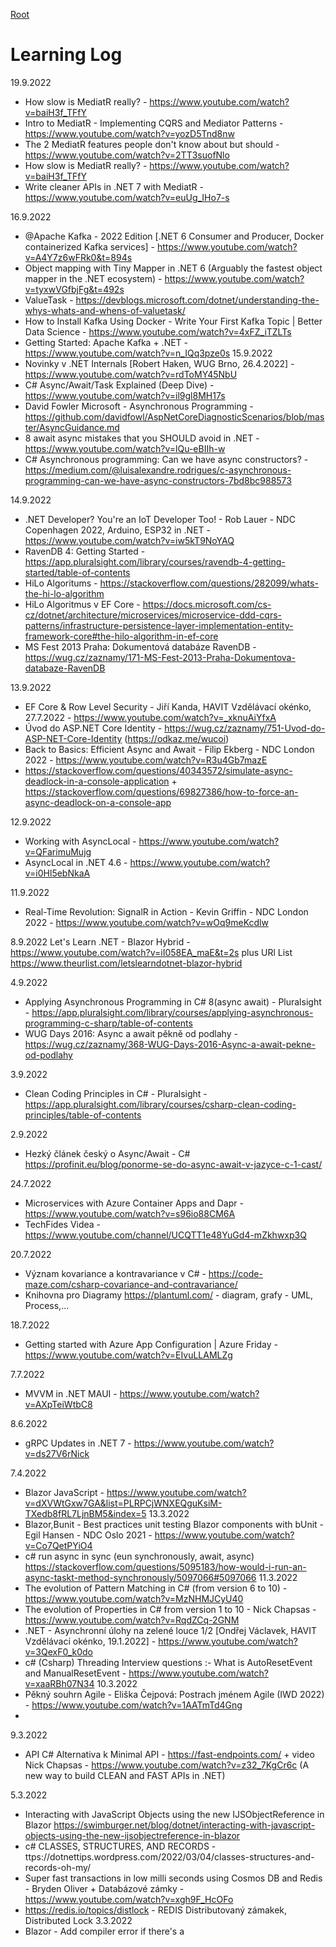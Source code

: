 [Root](../README.md)

# Learning Log
19.9.2022
- How slow is MediatR really? - https://www.youtube.com/watch?v=baiH3f_TFfY
- Intro to MediatR - Implementing CQRS and Mediator Patterns - https://www.youtube.com/watch?v=yozD5Tnd8nw
- The 2 MediatR features people don't know about but should - https://www.youtube.com/watch?v=2TT3suofNlo
- How slow is MediatR really? - https://www.youtube.com/watch?v=baiH3f_TFfY
- Write cleaner APIs in .NET 7 with MediatR - https://www.youtube.com/watch?v=euUg_IHo7-s

16.9.2022
- @Apache Kafka - 2022 Edition [.NET 6 Consumer and Producer, Docker containerized Kafka services] - https://www.youtube.com/watch?v=A4Y7z6wFRk0&t=894s
- Object mapping with Tiny Mapper in .NET 6 (Arguably the fastest object mapper in the .NET ecosystem) - https://www.youtube.com/watch?v=tyxwVGfbjFg&t=492s
- ValueTask - https://devblogs.microsoft.com/dotnet/understanding-the-whys-whats-and-whens-of-valuetask/
- How to Install Kafka Using Docker - Write Your First Kafka Topic | Better Data Science - https://www.youtube.com/watch?v=4xFZ_iTZLTs
- Getting Started: Apache Kafka + .NET - https://www.youtube.com/watch?v=n_IQq3pze0s
15.9.2022
- Novinky v .NET Internals [Robert Haken, WUG Brno, 26.4.2022] - https://www.youtube.com/watch?v=rdToMY45NbU
- C# Async/Await/Task Explained (Deep Dive) - https://www.youtube.com/watch?v=il9gl8MH17s
- David Fowler Microsoft - Asynchronous Programming - https://github.com/davidfowl/AspNetCoreDiagnosticScenarios/blob/master/AsyncGuidance.md
- 8 await async mistakes that you SHOULD avoid in .NET - https://www.youtube.com/watch?v=lQu-eBIIh-w
- C# Asynchronous programming: Can we have async constructors? - https://medium.com/@luisalexandre.rodrigues/c-asynchronous-programming-can-we-have-async-constructors-7bd8bc988573

14.9.2022
- .NET Developer? You're an IoT Developer Too! - Rob Lauer - NDC Copenhagen 2022, Arduino, ESP32 in .NET - https://www.youtube.com/watch?v=iw5kT9NoYAQ
- RavenDB 4: Getting Started - https://app.pluralsight.com/library/courses/ravendb-4-getting-started/table-of-contents
- HiLo Algoritums - https://stackoverflow.com/questions/282099/whats-the-hi-lo-algorithm
- HiLo Algoritmus v EF Core - https://docs.microsoft.com/cs-cz/dotnet/architecture/microservices/microservice-ddd-cqrs-patterns/infrastructure-persistence-layer-implementation-entity-framework-core#the-hilo-algorithm-in-ef-core
- MS Fest 2013 Praha: Dokumentová databáze RavenDB - https://wug.cz/zaznamy/171-MS-Fest-2013-Praha-Dokumentova-databaze-RavenDB


13.9.2022
- EF Core & Row Level Security - Jiří Kanda, HAVIT Vzdělávací okénko, 27.7.2022 - https://www.youtube.com/watch?v=_xknuAiYfxA
- Úvod do ASP.NET Core Identity - https://wug.cz/zaznamy/751-Uvod-do-ASP-NET-Core-Identity   (https://odkaz.me/wucoi)
- Back to Basics: Efficient Async and Await - Filip Ekberg - NDC London 2022 - https://www.youtube.com/watch?v=R3u4Gb7mazE
- https://stackoverflow.com/questions/40343572/simulate-async-deadlock-in-a-console-application + https://stackoverflow.com/questions/69827386/how-to-force-an-async-deadlock-on-a-console-app

12.9.2022
- Working with AsyncLocal - https://www.youtube.com/watch?v=QFarimuMujg
- AsyncLocal in .NET 4.6 - https://www.youtube.com/watch?v=i0Hl5ebNkaA


11.9.2022
- Real-Time Revolution: SignalR in Action - Kevin Griffin - NDC London 2022 - https://www.youtube.com/watch?v=wOq9meKcdlw

8.9.2022
Let's Learn .NET - Blazor Hybrid - https://www.youtube.com/watch?v=iI058EA_maE&t=2s
  plus URl List https://www.theurlist.com/letslearndotnet-blazor-hybrid

4.9.2022
- Applying Asynchronous Programming in C# 8(async await) - Pluralsight -  https://app.pluralsight.com/library/courses/applying-asynchronous-programming-c-sharp/table-of-contents
- WUG Days 2016: Async a await pěkně od podlahy -  https://wug.cz/zaznamy/368-WUG-Days-2016-Async-a-await-pekne-od-podlahy



3.9.2022
- Clean Coding Principles in C# - Pluralsight -  https://app.pluralsight.com/library/courses/csharp-clean-coding-principles/table-of-contents

2.9.2022
- Hezký článek český o Async/Await - C# https://profinit.eu/blog/ponorme-se-do-async-await-v-jazyce-c-1-cast/

24.7.2022
- Microservices with Azure Container Apps and Dapr - https://www.youtube.com/watch?v=s96io88CM6A
- TechFides Videa - https://www.youtube.com/channel/UCQTT1e48YuGd4-mZkhwxp3Q

20.7.2022
- Význam kovariance a kontravariance v C# - https://code-maze.com/csharp-covariance-and-contravariance/
- Knihovna pro Diagramy https://plantuml.com/ - diagram, grafy - UML, Process,...

18.7.2022
- Getting started with Azure App Configuration | Azure Friday - https://www.youtube.com/watch?v=EIvuLLAMLZg

7.7.2022
 - MVVM in .NET MAUI - https://www.youtube.com/watch?v=AXpTeiWtbC8

8.6.2022
- gRPC Updates in .NET 7 - https://www.youtube.com/watch?v=ds27V6rNick

7.4.2022
- Blazor JavaScript - https://www.youtube.com/watch?v=dXVWtGxw7GA&list=PLRPCjWNXEQguKsiM-TXedb8fRL7LjnBM5&index=5
13.3.2022
- Blazor,Bunit - Best practices unit testing Blazor components with bUnit - Egil Hansen - NDC Oslo 2021 - https://www.youtube.com/watch?v=Co7QetPYiO4
- c# run async in sync (eun synchronously, await, async) https://stackoverflow.com/questions/5095183/how-would-i-run-an-async-taskt-method-synchronously/5097066#5097066
11.3.2022
- The evolution of Pattern Matching in C# (from version 6 to 10) - https://www.youtube.com/watch?v=MzNHMJCyU40
- The evolution of Properties in C# from version 1 to 10 - Nick Chapsas - https://www.youtube.com/watch?v=RqdZCq-2GNM
- .NET - Asynchronní úlohy na zelené louce 1/2 [Ondřej Václavek, HAVIT Vzdělávací okénko, 19.1.2022] - https://www.youtube.com/watch?v=3QexF0_k0do
- c# (Csharp) Threading Interview questions :- What is AutoResetEvent and ManualResetEvent - https://www.youtube.com/watch?v=xaaRBh07N34
10.3.2022
- Pěkný souhrn Agile - Eliška Čejpová: Postrach jménem Agile (IWD 2022) - https://www.youtube.com/watch?v=1AATmTd4Gng
- 
9.3.2022
- API C# Alternativa k Minimal API - https://fast-endpoints.com/ + video 
Nick Chapsas - https://www.youtube.com/watch?v=z32_7KgCr6c (A new way to build CLEAN and FAST APIs in .NET)

5.3.2022
- Interacting with JavaScript Objects using the new IJSObjectReference in Blazor https://swimburger.net/blog/dotnet/interacting-with-javascript-objects-using-the-new-ijsobjectreference-in-blazor
- c# CLASSES, STRUCTURES, AND RECORDS - ttps://dotnettips.wordpress.com/2022/03/04/classes-structures-and-records-oh-my/
- Super fast transactions in low milli seconds using Cosmos DB and Redis - Bryden Oliver + Databázové zámky - https://www.youtube.com/watch?v=xgh9F_HcOFo
- https://redis.io/topics/distlock - REDIS Distributovaný zámakek, Distributed Lock
3.3.2022
 - Blazor - Add compiler error if there's a <script> element inside a component - suppress-error "BL9992  https://github.com/dotnet/aspnetcore/issues/16218
 - Dokumentace Official ASP.NET Core Blazor JavaScript interoperability (JS interop) -  https://docs.microsoft.com/en-us/aspnet/core/blazor/javascript-interoperability/?view=aspnetcore-6.0
  - Using Javascript in Blazor - Deep Dive! - https://www.youtube.com/watch?v=xD8WWHzLbno&t=288
26.2.2022
- Srigi – Wireguard Postav si vlastnú, super rýchlu a bezpečnú VPN - https://www.youtube.com/watch?v=OtKr4Xz8MT4
- https://www.wireguard.com/ VPN

25.2.2022
- Blazor, NET 6, and WebAssembly - Steven Sanderson - NDC Oslo 2021 + SQLite in Blazor https://www.youtube.com/watch?v=Rn8psTi8FBk
- plus odkaz na Guthub https://github.com/SteveSandersonMS/BlazeOrbital

24.2.2022
- ASP.NET Data Protection - Základí použití - https://www.youtube.com/watch?v=_T-hz9vMtPA
- ASP.NET Data Protection - Časové omezení - https://www.youtube.com/watch?v=_vckwfU8duo
- 
21.2.2022
 - zaklad WCF - What is WCF Windows Communication Foundation - https://www.youtube.com/watch?v=azfA_n_2wXo
 - zaklad WCF - WCF Rest Service Tutorial Windows Communications Foundation- https://www.youtube.com/watch?v=O723kSYF-Fc
20.2.2022
 - Jak zkrotit kontejnery, aneb úvod do Kubernetes (Vojtech Suk) - InstallFest - https://www.youtube.com/watch?v=IPDHG9FZnC0 
 
14.2.2022
- MSBUILD - https://www.youtube.com/watch?v=Fz4hViH5bGc
- dotnet build -bl - vztvori Binary Log file pri buildu
- MSBUILD log viewer- https://msbuildlog.com/
- MSBUILD log viewer online - https://live.msbuildlog.com/
- RISON - JSON in URL - https://rison.io/
- RISON - https://github.com/Nanonid/rison
- RISON C# - https://gist.github.com/smietanka/69421497369819a2e008511b42e3b81b

13.2.2022
- Elasticsearch - Optimalizace - https://www.elastic.co/blog/elasticsearch-as-a-time-series-data-store
- Elasticsearch - Perform Index Management Tasks in Kibana -  https://app.pluralsight.com/library/courses/perform-index-management-tasks-in-kibana/table-of-contents

12.2.2022
- Elasticsearch Beginner’s Crash Course to Elastic Stack - Part 6: Troubleshooting Errors - https://www.youtube.com/watch?v=jzBoSHcmTN0&list=PL_mJOmq4zsHZYAyK606y7wjQtC0aoE6Es&index=7
- 
11.2.2022
- Beginner’s Crash Course to Elastic Stack - Part 5: Mapping - https://www.youtube.com/watch?v=FQAHDrVwfok&list=PL_mJOmq4zsHZYAyK606y7wjQtC0aoE6Es&index=6
- Elasticsearch - optimalizace - zkušenosti - https://tech.ebayinc.com/engineering/elasticsearch-performance-tuning-practice-at-ebay/

9.2.2022
- Clean Architecture with ASP.NET Core 6 - https://www.youtube.com/watch?v=lkmvnjypENw
- Clean Architecture - https://www.c-sharpcorner.com/article/what-is-clean-architecture/
- Clean Architecture - https://blog.cleancoder.com/uncle-bob/2012/08/13/the-clean-architecture.html
- NET Core -  Create a console application with Cocona in seconds. -  https://github.com/mayuki/Cocona
- Nick Chapsas - Another 5 .NET projects that deserve more attention - https://www.youtube.com/watch?v=pDCMXoisvX4 (Cocona, docker-testcontainer,regextract,UnitsNet)
-  Nick Chapsas - 5 open source .NET projects that deserve more attention - https://www.youtube.com/watch?v=mwHWPoKEmyY
-  
8.2.2022
- Vue vs Blazor(2020) -  https://www.youtube.com/watch?v=zO2po8_EgCg
- ElasticSearch Enterprise Search App - https://www.youtube.com/watch?v=Hqcf8nWMZBg
- Beginner’s Crash Course to Elastic Stack - Part 4: Aggregations - https://www.youtube.com/watch?v=iGKOdep1Iss&list=PL_mJOmq4zsHZYAyK606y7wjQtC0aoE6Es&index=4

7.2.2022
- Beginner’s Crash Course to Elastic Stack - Part 3: Full text queries - https://www.youtube.com/watch?v=2KgJ6TQPIIA&list=PL_mJOmq4zsHZYAyK606y7wjQtC0aoE6Es&index=5

6.2.2022
- Beginner's Crash Course to Elastic Stack - Part 2: Relevance of a search - https://www.youtube.com/watch?v=CCTgroOcyfM&list=PL_mJOmq4zsHZYAyK606y7wjQtC0aoE6Es&index=3
- Blazor MVVM Part 1: Carl Franklin's Blazor Train ep 24 - https://www.youtube.com/watch?v=pxNCogNSPm0
- Blazor MVVM Part 2: Carl Franklin's Blazor Train ep 25 - https://www.youtube.com/watch?v=PUm9P_pJZV0


5.2.2022
- Rearchitecting a SQL Database for Time-Series Data | TimescaleDB- Time series database - https://www.youtube.com/watch?v=eQKbbCg0NqE
- Using Elasticsearch as a Time-Series Database in the Endpoint Agent - May 6, 2020 Elastic Meetup - https://www.youtube.com/watch?v=hNzxm157gPg
- Index Lifecycle Management for Existing Clusters - Elasticsearch - https://www.youtube.com/watch?v=p-AhtrfbEjE
- Data Rollups in Elasticsearch (ELK Stack) - https://www.youtube.com/watch?v=I5-9x_pQ-Y0
- Deep dive into the new Elastic Indexing Strategy - EleasticSearch - https://www.youtube.com/watch?v=ls1O-gB-Voo
- How to Reindex One Billion Documents in One Hour at SoundCloud - Elasticsearch - optimalizace - Indexy - https://developers.soundcloud.com/blog/how-to-reindex-1-billion-documents-in-1-hour-at-soundcloud
- Zpracování IP toků nástroji Elasticsearch a Kibana - Diplomová práce Bc. Jana Němcová - https://is.muni.cz/th/i0os8/Diplomova_prace.pdf 
- Elasticsearch .NET - https://damienbod.com/2014/09/22/elasticsearch-crud-net-provider/

2.2.2022
- Apache Lucene Net - Search Engine (ala Elesticsearch) API in C# -  - https://lucenenet.apache.org/
- Normalizace a indexace monitorovacích dat za použití nástroje Elasticsearch - Diplomova práce -Bc. Václav Janošek - https://is.muni.cz/th/z1uwt/Diplomova_prace.pdf
- Time Series Data with Index Lifecycle Management (ILM) policies - Elasticsearch - https://www.youtube.com/watch?v=6oEtbyrByRk
- Škálování Elasticsearch indexu - https://datadome.co/bot-detection/store-50-million-event-per-second-in-elasticsearch/

1.2.2022
- CLIWRAP - Command Line Wrapper C# - https://dev.to/tyrrrz/cliwrap-execute-shell-commands-with-extensive-support-for-piping-3gm8
- MediatR - Clean ASP.NET Core API using MediatR and CQRS | Setup- https://www.youtube.com/watch?v=YzOBrVlthMk
- MediatR - Validation using MediatR's Pipeline Behaviors and FluentValidation | Clean .NET Core - https://www.youtube.com/watch?v=2JzQuIvxIqk

31.1.2022
- https://github.com/elastic/rally  - Elastic Benchmark Tool
- Elasticsearch - Clustre, Node, Replikace,, Počet Shardů,... Deep Dive  - https://www.youtube.com/watch?v=ms7FtQebWLw - A Day in the Life of an Elasticsearch Architect
- Beginner's Crash Course to Elastic Stack - https://www.youtube.com/playlist?list=PL_mJOmq4zsHZYAyK606y7wjQtC0aoE6Es
- https://github.com/LisaHJung/Beginners-Crash-Course-to-Elastic-Stack-Series-Table-of-Contents

30.1.2022
- Hadoop In 5 Minutes | What Is Hadoop? | Introduction To Hadoop | Hadoop Explained |Simplilearn-  https://www.youtube.com/watch?v=aReuLtY0YMI
- Big Data In 5 Minutes | What Is Big Data?| Introduction To Big Data |Big Data Explained |Simplilearn - https://www.youtube.com/watch?v=bAyrObl7TYE

29.1.2022
- Apache Kafka Event-Streaming Platform for .NET Developers - https://www.youtube.com/watch?v=KrrnUrPWUZY

28.1.2022
- Apache Kafka Crash Course - https://www.youtube.com/watch?v=R873BlNVUB4
- David Majda, Josef Reidinger - SUSE - Code reviews FTW - https://www.youtube.com/watch?v=D9pgzKx8FII
- Building event driven (Micro) Services with Apache Kafka by Guido Schmutz - https://www.youtube.com/watch?v=IR1NLfaq7PU
- The Many Meanings of Event-Driven Architecture • Martin Fowler - https://www.youtube.com/watch?v=STKCRSUsyP0

27.1.2022
- Informatický večer – Doménově specifické jazyky s JetBrains MPS - DSL Jazyky - https://www.youtube.com/watch?v=OXlEjYr-ohU


26.1.2022
- Azure Event Hub, Event Grid, and Service Bus - Made Simple -https://www.youtube.com/watch?v=hqtUZNmVVdA
- Introduction to Apache Kafka by James Ward - Hezký úvod do Kafky - https://www.youtube.com/watch?v=UEg40Te8pnE
- APACHE KAFKA aneb Jak pokládat moderní datové potrubí - Michal Třetina - lehký uvod do Kafky - https://www.youtube.com/watch?v=2yZvh964VSE
- https://www.youtube.com/watch?v=TNFNJiQMmt8 - CZJUG Praha 2015/04 Apache Kafka, Martin Podval
- https://www.conduktor.io/download/ - Kafka UI
- https://www.youtube.com/watch?v=q2N3gMhfjBs&list=PLYmXYyXCMsfMMhiKPw4k1FF7KWxOEajsA - Learn Apache Kafka with Conduktor Free Course
- https://www.youtube.com/watch?v=dA7CbPIk5vg&t=2s - Stream Processing with Kafka - Asp.Net Monsters
- https://www.youtube.com/watch?v=CnKAWZPcINo&t=9s - Getting started with .NET and Kafka (#234) - - Asp.Net Monsters


2.12.2021
- Conflict-free Replicated Data Type - https://crdt.tech/
- Redis - Redis Crash Course - the What, Why and How to use Redis as your primary database - https://www.youtube.com/watch?v=OqCK95AS-YE
19.11.2021
- Building A Production Ready Blazor WASM App - https://www.youtube.com/watch?v=Yi1kGOoeQqc

23.10.2021
 - Gill CLEEREN: Clean architecture with ASP.NET Core | UCP2019 - https://www.youtube.com/watch?v=BxtHt7tsX-c 
 - Clean Architecture with ASP.NET Core by Steve Smith | BRDNUG June 2021 - https://www.youtube.com/watch?v=D6IEnMTuawA
 - Clean Architecture - .NET Core 5 Web API Microservices - Fundamentals (Chapter-1) - https://www.youtube.com/watch?v=TEeb0Hba8jI
 - Clean Architecture - .NET Core 5 Web API Microservices - Fundamentals (Chapter-2) - https://www.youtube.com/watch?v=es-nbJsDp-g
 - Clean Architecture - .NET Core 5 Web API Microservices - Fundamentals (Chapter-3) - https://www.youtube.com/watch?v=X5c9eN99n5M
 - Clean Architecture - .NET Core 5 Web API Microservices - Fundamentals (Chapter-4) - https://www.youtube.com/watch?v=DskTR7SKT7E
 - Clean Architecture - .NET Core 5 Web API Microservices - Fundamentals (Chapter-5) - https://www.youtube.com/watch?v=SIOpdKb48qo
 - Clean Architecture - .NET Core 5 Web API Microservices - Fundamentals (Chapter-6) - https://www.youtube.com/watch?v=vT4_FwUeOJg
 
18.9.2021
 - Software Architektura - https://profinit.eu/blog/softwarova-architektura-co-to-vlastne-je/
 - Software Architektura - https://cw.fel.cvut.cz/b181/_media/courses/a4m33sep/materialy/architecture_and_design/profinit_swarchitectureoverview.pdf

9.9.2021

- MongoDB - Cursors, Indexing, Capped Collection - https://www.youtube.com/watch?v=rDk_T_F34-w&t=72s
- MongoDB - Text search, Replication, Sharding, Monitoring - https://www.youtube.com/watch?v=Mil2i6erarY

1.9.2021

 - Hangfire [Jiří Kanda, HAVIT Vzdělávací okénko, 19.5.2021] - https://www.youtube.com/watch?v=b2BzddmBm4M
 - Hangfire - PluralSight - https://app.pluralsight.com/library/courses/simplified-dotnet-background-tasks-hangfire/table-of-contents
 - Scheduling recurring jobs with Hangfire (In ASP.Net Core 3.1) - QuickOverview - https://www.youtube.com/watch?v=sQyY0xvJ4-o
 - Asp.Net Core: Background Processing with Hangfire -  https://www.youtube.com/playlist?list=PL2Q8rFbm-4rtH-5o6mzOFA0tombRfr4Be
 - Hangfire + MediatR = Message Dispatcher - https://www.youtube.com/watch?v=ngeEYUy9hI8
 - HAVIT HANGFIRE Extension - https://github.com/havit/HavitFramework/tree/9aaaba2cb86ff0b83302aea61c48defe610cb30a/Havit.Hangfire.Extensions



21.6.2021
 - Executing Complex Queries with Elasticsearch - PluralSight - https://app.pluralsight.com/library/courses/executing-complex-queries-elasticsearch/table-of-contents
 - Dokončení - Getting Started With Elasticsearch for .NET Developers - PluralSight - https://app.pluralsight.com/library/courses/elasticsearch-for-dotnet-developers/table-of-contents
 - Dokončení - Executing Basic Queries with Elasticsearch - PluralSight - https://app.pluralsight.com/library/courses/executing-basic-queries-elasticsearch/table-of-contents

19.6.2021
 - Pokračování - Getting Started With Elasticsearch for .NET Developers - PluralSight - https://app.pluralsight.com/library/courses/elasticsearch-for-dotnet-developers/table-of-contents

17.6.2021
- Executing Basic Queries with Elasticsearch - PluralSight - https://app.pluralsight.com/library/courses/executing-basic-queries-elasticsearch/table-of-contents

16.6.2021
- Elastic Stack: Getting Started - https://app.pluralsight.com/library/courses/elastic-stack-getting-started/table-of-contents

18.5.2021
- The .NET Docs Show - Getting Started with Elasticsearch.NET - https://www.youtube.com/watch?v=Ll5yLL83W8M

8.5.2021
- Dokončení - Continuous Delivery and DevOps with Azure DevOps: Release Pipelines - PluralSight - https://app.pluralsight.com/library/courses/azure-devops-continuous-delivery-release-pipelines/table-of-contents
- Serverless computing (Global Azure Bootcamp 2017) - Azure Function, Azure Logic App - https://www.youtube.com/watch?v=tGm-RNUuxSo
- Entity Framework Community Standup - Triggers for EF Core -  https://www.youtube.com/watch?v=Gjys0Yebobk

7.5.2021
- Continuous Delivery and DevOps with Azure DevOps: Release Pipelines - PluralSight - https://app.pluralsight.com/library/courses/azure-devops-continuous-delivery-release-pipelines/table-of-contents

21.4.2021
 - Github Action
 - KROS Dev Meetup #4 – Vytvorenie API Gateway s pomocou frameworku Ocelot - https://www.youtube.com/watch?v=h7yrAOPrGQM&list=PLuLCIjnOyIav8FRwQzwgdhVHTa8aEWleQ&index=9

18.4.2021
- Exception Handling in C# - PluralSight - https://app.pluralsight.com/library/courses/exception-handling-c-sharp/table-of-contents
- Getting Started with Azure Event Hubs with C# - PluralSight - https://app.pluralsight.com/library/courses/azure-event-hub-c-sharp/table-of-contents

17.4.2021
- Microsoft Azure Developer: Enterprise Messaging and Eventing - Pluralsight - https://app.pluralsight.com/library/courses/microsoft-azure-enterprise-messaging-eventing/table-of-contents
- Designing a Microsoft Azure Messaging Architecture - Pluralsight - https://app.pluralsight.com/library/courses/microsoft-azure-messaging-architecture-designing/table-of-contents
- Exception managment + Loging zjištování možností - Oz-Code Debugger - https://oz-code.com/ozcode-production-debugger
- Exception managment + Loging zjištování možností - Application Insight Snapshot Debugger  - https://docs.microsoft.com/cs-cz/azure/azure-monitor/app/snapshot-debugger

14.4.2021
 - Getting Started With Elasticsearch for .NET Developers - PluralSight - https://app.pluralsight.com/library/courses/elasticsearch-for-dotnet-developers/table-of-contents

10.4.2021
- On .NET Live - Commands, Queries, and other architectural patterns for your .NET Application + Microservice - https://www.youtube.com/watch?v=ysxgpVfyeNA

6.4.2021
- Docker Tutorial for Beginners [FULL COURSE in 3 Hours] - https://www.youtube.com/watch?v=3c-iBn73dDE
- dokončení - Kubernetes Tutorial for Beginners [FULL COURSE in 4 Hours] - https://www.youtube.com/watch?v=X48VuDVv0do

5.4.2021
- KROS Dev Meetup #1 - SOLID princípy - https://www.youtube.com/watch?v=dOHmucVrpds
- pokračování - Kubernetes Tutorial for Beginners [FULL COURSE in 4 Hours] - https://www.youtube.com/watch?v=X48VuDVv0do

4.4.2021
- pokračování - Kubernetes Tutorial for Beginners [FULL COURSE in 4 Hours] - https://www.youtube.com/watch?v=X48VuDVv0do

3.4.2021
- Kubernetes Tutorial for Beginners [FULL COURSE in 4 Hours] - https://www.youtube.com/watch?v=X48VuDVv0do


2.4.2021
- Application Insights + Snapshots Debugging - https://www.youtube.com/watch?v=Ug2ZO5zbYmc
  - https://docs.microsoft.com/en-us/azure/azure-monitor/app/snapshot-debugger-vm


30.3.2021
 - Application Insights + Testování API POSTMAN Meetup  - KROS Dev Meetups Zoom

28.3.2021
- WUG Days 2018: Úvod do Kubernetes a Azure Service Fabric - https://wug.cz/zaznamy/460-WUG-Days-2018-Uvod-do-Kubernetes-a-Azure-Service-Fabric
- WUG Days 2019: Microservices v .NET Core, Dockeru a Kubernetes - https://wug.cz/zaznamy/545-WUG-Days-2019-Microservices-v-NET-Core-Dockeru-a-Kubernetes

27.3.2021
- Azure Kubernetes Service (AKS) – The Big Picture - Pluralsight - https://app.pluralsight.com/library/courses/azure-container-service-big-picture/table-of-contents
- Microsoft Azure Administrator: Create and Configure Containers - Pluralsight - https://app.pluralsight.com/library/courses/microsoft-azure-administrator-create-configure-containers/table-of-contents

24.3.2021
- Školení Online - Matuš Puškár (má super přehled v Security)- Cloudfile - Hutně a kondenzovaně – Secure development a secure DevOps v cloudu
- Azure Function - základ - WUG - https://wug.cz/zaznamy/477-WUG-Days-2018-Azure-Functions-prakticky
- AzureDevops - v praxi - Wug - https://wug.cz/zaznamy/583-Dotnet-Days-2019-Azure-DevOps-manage-your-real-world-applications
- Pokračování - Learning Azure Cosmos DB - Pluralsight - Graph DB , Grafová Databáze- https://app.pluralsight.com/library/courses/azure-cosmos-db/table-of-contents

23.3.2021
- On .NET Live - Azure Service bus, Event hub, Event Gird, Azure Relay, Messaging Patterns for .NET Developers - https://www.youtube.com/watch?v=ef1DK76rseM
- C# Source Generators - WUG - https://www.wug.cz/zaznamy/684-WUG-Days-2020-C-9-source-generators


22.3.2021
- Pokračování - Learning Azure Cosmos DB - Pluralsight - https://app.pluralsight.com/library/courses/azure-cosmos-db/table-of-contents
- (Ne)Známé vlastnosti Azure Storage - WUG - https://www.wug.cz/zaznamy/708--Ne-Zname-vlastnosti-Azure-Storage

21.3.2021
- Pokračovíání - Learning Azure Cosmos DB - Pluralsight - https://app.pluralsight.com/library/courses/azure-cosmos-db/table-of-contents

18.3.2021

- Blazor Stack - Havit Youtube Channel
- Azure Load Balancer Deep Dive - https://www.youtube.com/watch?v=wJvmXM81tEI
- Pokračovíání - Learning Azure Cosmos DB - Pluralsight - https://app.pluralsight.com/library/courses/azure-cosmos-db/table-of-contents


15.3.2021
- Learning Azure Cosmos DB - Pluralsight - https://app.pluralsight.com/library/courses/azure-cosmos-db/table-of-contents

14.3.2021
- dokončení - Using MongoDB with ASP.NET MVC - Pluralsight - https://app.pluralsight.com/library/courses/using-mongodb-aspdotnet-mvc/table-of-contents

12.3.2021
- Azure Load Balancing: Best-suited for your workload - Quick Overview - https://www.youtube.com/watch?v=ltd6Nvkbnok

10.3.2021
- pokračování - Using MongoDB with ASP.NET MVC - Pluralsight - https://app.pluralsight.com/library/courses/using-mongodb-aspdotnet-mvc/table-of-contents
- Linux Directories Explained in 100 Seconds - https://www.youtube.com/watch?v=42iQKuQodW4


9.3.2021
 - pokračování - Using MongoDB with ASP.NET MVC - Pluralsight - https://app.pluralsight.com/library/courses/using-mongodb-aspdotnet-mvc/table-of-contents
 
8.3.2021
- Azure DevOps – Automatické buildy a releasy - Herceg - Wug - https://wug.cz/zaznamy/594-Azure-DevOps-Automaticke-buildy-a-releasy
- Continuous Delivery and DevOps with Azure DevOps: The Big Picture - https://app.pluralsight.com/library/courses/continuous-delivery-azure-devops-big-picture/table-of-contents

6.3.2021
- Messaging - RabbitMQ, Azure (Service Bus), Docker and Azure Functions - Dot Net Sheff - May 2018 - https://www.youtube.com/watch?v=zfmjJw3zDZQ

5.3.2021
- Azure Devops - konzultace s KPCS + základy

3.3.2021
- .NET.CZ(Episode.75) - Cosmos DB s Josefem Starýchfojtů a Standou Kuříkem
- Azure CosmosDB [Jiří Činčura, Global Azure Bootcamp Praha 2019] https://www.youtube.com/watch?v=wWksmUn8JWA
- Azure Event Hub Tutorial | Big data message streaming service - https://www.youtube.com/watch?v=Dc3P27BsK3E
- Azure AZ-900 - Online Training od Microsoftu - část 2

2.3.2021
 - Azure AZ-900 - Online Training od Microsoftu - část 1

27.2.2021
- Dot Net Conf 2021 - https://www.youtube.com/watch?v=mZRNjixZEMg
- Azure Service Bus Messaging Overview - https://www.youtube.com/watch?v=_p37B4W0bFE
- Úvod do Redis a praktické návrhové vzory (WUG Praha 2017) - Miroslav Holec - https://www.youtube.com/watch?v=GkKYb3KyLoI
- 9 "rules" for cleaner code | Object Calisthenics - Clean code - https://www.youtube.com/watch?v=gyrSiY4SHxI

26.2.2021
- Konzultace s Mirkem Holcem
- Azure Messaging: When to use what and why (Service Bus,Event Hub, Azure Relay)- https://www.youtube.com/watch?v=82akIKoX09A


25.2.2021
- Prakticky uvod do Microsoft Azure - WUG - https://wug.cz/zaznamy/654-Prakticky-uvod-do-Microsoft-Azure
- Redis cache základy / WUG - https://wug.cz/zaznamy/398-Global-Azure-Bootcamp-2017-Zlepsujeme-vykonnost-aplikaci-s-Redis-Cache
- Úvod do Redis a praktické návrhové vzory (WUG Praha 2017) - https://www.youtube.com/watch?v=GkKYb3KyLoI
- Azure Serice Bus - Documentation - https://docs.microsoft.com/cs-cz/azure/service-bus-messaging/


24.2.2021
- Azure Application Insights - https://www.youtube.com/watch?v=keJbMu2SRnk
- Azure Application Insights  - Pokročilé logování, diagnostika a monitoring aplikací (WUG Brno) https://www.youtube.com/watch?v=IdizyagL_68
- Application Insights - Microsoft Doc - https://docs.microsoft.com/en-us/azure/azure-monitor/app/app-insights-overview
- Dokončeno - Microsoft Azure Service Bus In-depth - Kurz Pluralsight - https://app.pluralsight.com/library/courses/azure-service-bus-in-depth/table-of-contents
- 1 - Azure Service Bus from the ground up - https://www.youtube.com/watch?v=FRzMPqViwuY
- 2 - Azure Service Bus Core Feature https://www.youtube.com/watch?v=cdSSA5L-Ndw
- 3 - Advanced Features with Azure Service Bus - https://www.youtube.com/watch?v=Gd3Oas8JToU
- Service Bus Code Examples https://docs.microsoft.com/en-us/samples/azure/azure-sdk-for-net/azuremessagingservicebus-samples/
- Choose between Azure messaging services - Event Grid, Event Hubs, and Service Bus - https://docs.microsoft.com/en-us/azure/event-grid/compare-messaging-services?WT.mc_id=ondotnet-c9-cephilli
- What is Azure Service Bus ? - Overview - https://docs.microsoft.com/en-us/azure/service-bus-messaging/service-bus-messaging-overview?WT.mc_id=ondotnet-c9-cephilli
- Azure Messaging - 1: https://medium.com/slalom-technology/azure-messaging-when-to-use-what-and-why-post-1-c643e43052ed
- Azure Messaging - 2: https://medium.com/slalom-technology/azure-messaging-when-to-use-what-and-why-post-2-81d164cc838e
- Azure Messaging - 3: https://medium.com/slalom-technology/azure-messaging-when-to-use-what-and-why-post-3-8a914ec74822
- Choosing between queues and event hubs - https://hackernoon.com/azure-functions-choosing-between-queues-and-event-hubs-dac4157eee1c


23.2.2021
- Azure Comsos DB https://www.wug.cz/zaznamy/484-SQL-Server-Bootcamp-2018-Azure-Cosmos-DB
- Pokračování v - Microsoft Azure Service Bus In-depth - Kurz Pluralsight - https://app.pluralsight.com/library/courses/azure-service-bus-in-depth/table-of-contents


21.2.2021
- Pokračování v - Microsoft Azure Service Bus In-depth - Kurz Pluralsight - https://app.pluralsight.com/library/courses/azure-service-bus-in-depth/table-of-contents

20.2.2021
- Service Bus ttps://www.serverless360.com/azure-service-bus
- Pokračování v - Microsoft Azure Service Bus In-depth - Kurz Pluralsight - https://app.pluralsight.com/library/courses/azure-service-bus-in-depth/table-of-contents

19.2.2021
- What is Distributed Caching? Explained with Redis! - https://www.youtube.com/watch?v=U3RkDLtS7uY
- Microsoft Azure Service Bus In-depth - Kurz Pluralsight - https://app.pluralsight.com/library/courses/azure-service-bus-in-depth/table-of-contents


18.2.2021
- Azure Key Vault [Jiří Kanda, HAVIT Vzdělávací okénko, 25.4.2019] - https://www.youtube.com/watch?v=-WUkXhh1c-4
- Polly C#
  - https://github.com/App-vNext/Polly
  - https://www.pluralsight.com/blog/software-development/intro-to-polly

16.2.2021
-	Azure Service Bus - https://docs.microsoft.com/cs-cz/learn/paths/connect-your-services-together/

15.2.201
-	Konzultace po Teams - ElasticSearch – QuickOverView – Petr Novotný z Mall.cz

14.2.2021
-	Getting Assemblies Is Harder Than You Think In C# - https://dotnetcoretutorials.com/2020/07/03/getting-assemblies-is-harder-than-you-think-in-c/ 
-	Redis Cache in C# https://www.youtube.com/watch?v=jwek4w6als4 
-	Azure Redis Cache - https://wug.cz/zaznamy/398-Global-Azure-Bootcamp-2017-Zlepsujeme-vykonnost-aplikaci-s-Redis-Cache
-	Redis Cache C# - QuickStart https://dotnetcorecentral.com/blog/redis-cache-in-net-core-docker-container/

13.2.2021
-	Asp.Net Core - WebApi Integration Testing - https://www.youtube.com/watch?v=7roqteWLw4s
-	Integration Testing with ASP.NET Core 3.1 - https://adamstorr.azurewebsites.net/blog/integration-testing-with-aspnetcore-3-1
-	Python in NET (https://github.com/tonybaloney/Pyjion + http://pythonnet.github.io/ + https://ironpython.net/ )

12.2.2021
-	https://www.youtube.com/watch?v=_ougvb8mT7k – Object Calisthenics -  Why I don't use the "else" keyword in my code anymore

11.2.2021
- https://www.youtube.com/watch?v=hmkq4s2uHj0 - Jan Blaško - Jak nám dupou králíci RabbitMQ
- https://github.com/RabbitMQSimulator/RabbitMQSimulator
-	http://tryrabbitmq.com/ - RabibitMQ Simulátor
-	https://jmcle.github.io/rabbitmq-visualizer/# - RabbitQqVisualizer
-	https://www.youtube.com/watch?v=deG25y_r6OY - RabbitMQ in 5 Minutes
-	https://www.youtube.com/watch?v=7rkeORD4jSw What is RabbitMQ? IBM CLOUD
-	https://www.youtube.com/watch?v=sjDnqrnnYNM - RabbitMQ vs Kafka - Jack Vanlightly x Erlang Solutions webinar

10.2.2021
- ElasticSearch Přehled - https://www.youtube.com/watch?v=PTLX7yLQtpY&t=652s 

9.2.2021
-	Pluralsight – MongoDB, BSON

8.2.2021
-	PluralSight -Documenting an ASP.NET Core API with OpenAPI / Swagger 
https://app.pluralsight.com/library/courses/aspdotnet-core-api-openapi-swagger/table-of-contents
https://github.com/KevinDockx/DocumentingAspNetCoreApisWithOpenAPI 

29.1.2021
-	Distributed applications with ZeroMQ - https://www.youtube.com/watch?v=jIT8r2r5kV8 + https://netmq.readthedocs.io/en/latest/
-	YAML - https://www.youtube.com/watch?v=1uFVr15xDGg
